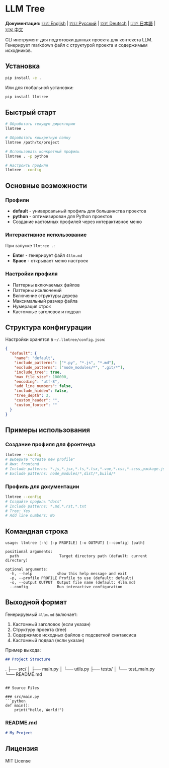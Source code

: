 # LLM Tree

**Документация:** [🇺🇸 English](../README.md) | [🇷🇺 Русский](RU.md) | [🇩🇪 Deutsch](DE.md) | [🇯🇵 日本語](JA.md) | [🇨🇳 中文](CH.md)

CLI инструмент для подготовки данных проекта для контекста LLM. Генерирует markdown файл с структурой проекта и содержимым исходников.

## Установка

```bash
pip install -e .
```

Или для глобальной установки:
```bash
pip install llmtree
```

## Быстрый старт

```bash
# Обработать текущую директорию
llmtree .

# Обработать конкретную папку
llmtree /path/to/project

# Использовать конкретный профиль
llmtree . -p python

# Настроить профили
llmtree --config
```

## Основные возможности

### Профили
- **default** - универсальный профиль для большинства проектов
- **python** - оптимизирован для Python проектов
- Создание кастомных профилей через интерактивное меню

### Интерактивное использование
При запуске `llmtree .`:
- **Enter** - генерирует файл `4llm.md`
- **Space** - открывает меню настроек

### Настройки профиля
- Паттерны включаемых файлов
- Паттерны исключений
- Включение структуры дерева
- Максимальный размер файла
- Нумерация строк
- Кастомные заголовок и подвал

## Структура конфигурации

Настройки хранятся в `~/.llmtree/config.json`:

```json
{
  "default": {
    "name": "default",
    "include_patterns": ["*.py", "*.js", "*.md"],
    "exclude_patterns": ["node_modules/*", ".git/*"],
    "include_tree": true,
    "max_file_size": 100000,
    "encoding": "utf-8",
    "add_line_numbers": false,
    "include_hidden": false,
    "tree_depth": 3,
    "custom_header": "",
    "custom_footer": ""
  }
}
```

## Примеры использования

### Создание профиля для фронтенда
```bash
llmtree --config
# Выберите "Create new profile"
# Имя: frontend
# Include patterns: *.js,*.jsx,*.ts,*.tsx,*.vue,*.css,*.scss,package.json
# Exclude patterns: node_modules/*,dist/*,build/*
```

### Профиль для документации
```bash
llmtree --config
# Создайте профиль "docs"
# Include patterns: *.md,*.rst,*.txt
# Tree: Yes
# Add line numbers: No
```

## Командная строка

```
usage: llmtree [-h] [-p PROFILE] [-o OUTPUT] [--config] [path]

positional arguments:
  path                  Target directory path (default: current directory)

optional arguments:
  -h, --help           show this help message and exit
  -p, --profile PROFILE Profile to use (default: default)
  -o, --output OUTPUT  Output file name (default: 4llm.md)
  --config             Run interactive configuration
```

## Выходной формат

Генерируемый `4llm.md` включает:
1. Кастомный заголовок (если указан)
2. Структуру проекта (tree)
3. Содержимое исходных файлов с подсветкой синтаксиса
4. Кастомный подвал (если указан)

Пример выхода:
```markdown
## Project Structure

```
.
├── src/
│   ├── main.py
│   └── utils.py
├── tests/
│   └── test_main.py
└── README.md
```

## Source Files

### src/main.py
```python
def main():
    print("Hello, World!")
```

### README.md
```markdown
# My Project
```

## Лицензия

MIT License